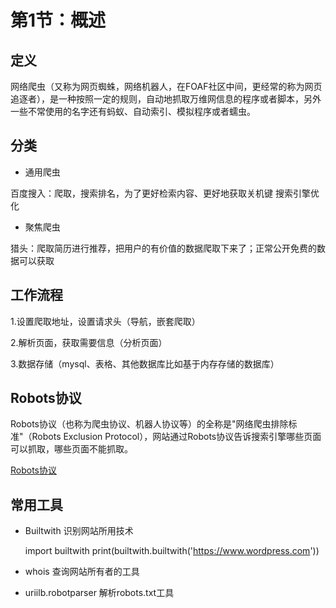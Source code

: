 # 第1节：概述
## 定义
网络爬虫（又称为网页蜘蛛，网络机器人，在FOAF社区中间，更经常的称为网页追逐者），是一种按照一定的规则，自动地抓取万维网信息的程序或者脚本，另外一些不常使用的名字还有蚂蚁、自动索引、模拟程序或者蠕虫。
## 分类
* 通用爬虫

百度搜入：爬取，搜索排名，为了更好检索内容、更好地获取关机键   搜索引擎优化

* 聚焦爬虫

猎头：爬取简历进行推荐，把用户的有价值的数据爬取下来了；正常公开免费的数据可以获取
## 工作流程
1.设置爬取地址，设置请求头（导航，嵌套爬取）

2.解析页面，获取需要信息（分析页面）

3.数据存储（mysql、表格、其他数据库比如基于内存存储的数据库）
## Robots协议
Robots协议（也称为爬虫协议、机器人协议等）的全称是"网络爬虫排除标准"（Robots Exclusion Protocol），网站通过Robots协议告诉搜索引擎哪些页面可以抓取，哪些页面不能抓取。

[Robots协议](https://www.taobao.com/robots.txt)
## 常用工具
* Builtwith  识别网站所用技术

    import builtwith
    print(builtwith.builtwith('https://www.wordpress.com'))
* whois  查询网站所有者的工具
* uriilb.robotparser  解析robots.txt工具
